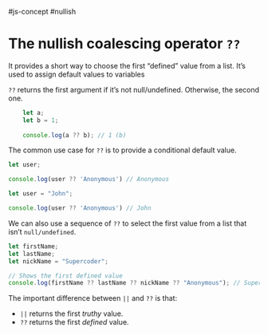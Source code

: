 #js-concept #nullish 
# The nullish coalescing operator `??` 
It provides a short way to choose the first “defined” value from a list.
It’s used to assign default values to variables

`??` returns the first argument if it’s not null/undefined. Otherwise, the second one.
```js
	let a;
	let b = 1;
	
	console.log(a ?? b); // 1 (b)
```

The common use case for `??` is to provide a conditional default value.
```js
let user;

console.log(user ?? 'Anonymous') // Anonymous
```

```js
let user = "John";

console.log(user ?? 'Anonymous') // John
```

We can also use a sequence of `??` to select the first value from a list that isn’t `null/undefined`.

```js
let firstName;
let lastName;
let nickName = "Supercoder";

// Shows the first defined value
console.log(firstName ?? lastName ?? nickName ?? "Anonymous"); // Supercoder
```

The important difference between `||` and `??`  is that:
- `||` returns the first _truthy_ value.
- `??` returns the first _defined_ value.